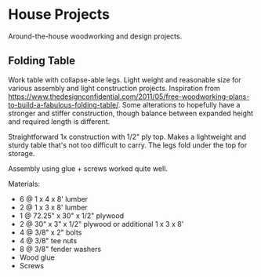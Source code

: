 # House Projects
Around-the-house woodworking and design projects.


## Folding Table
Work table with collapse-able legs. Light weight and reasonable size for various assembly and light construction projects.  Inspiration from https://www.thedesignconfidential.com/2011/05/free-woodworking-plans-to-build-a-fabulous-folding-table/.  Some alterations to hopefully have a stronger and stiffer construction, though balance between expanded height and required length is different.  

Straightforward 1x construction with 1/2" ply top.  Makes a lightweight and sturdy table that's not too difficult to carry.  The legs fold under the top for storage.  

Assembly using glue + screws worked quite well.

Materials:
- 6 @ 1 x 4 x 8' lumber
- 2 @ 1 x 3 x 8' lumber
- 1 @ 72.25" x 30" x 1/2" plywood
- 2 @ 30" x 3" x 1/2" plywood or additional 1 x 3 x 8'
- 4 @ 3/8" x 2" bolts
- 4 @ 3/8" tee nuts
- 8 @ 3/8" fender washers
- Wood glue
- Screws